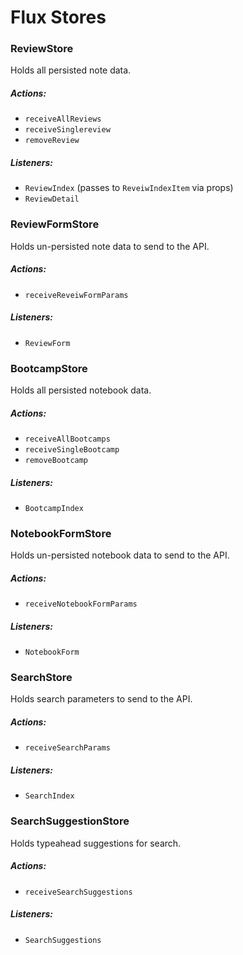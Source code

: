 # Flux Stores

### ReviewStore

Holds all persisted note data.

##### Actions:
- `receiveAllReviews`
- `receiveSinglereview`
- `removeReview`

##### Listeners:
- `ReviewIndex` (passes to `ReveiwIndexItem` via props)
- `ReviewDetail`

### ReviewFormStore

Holds un-persisted note data to send to the API.

##### Actions:
- `receiveReveiwFormParams`

##### Listeners:
- `ReviewForm`

### BootcampStore

Holds all persisted notebook data.

##### Actions:
- `receiveAllBootcamps`
- `receiveSingleBootcamp`
- `removeBootcamp`

##### Listeners:
- `BootcampIndex`

### NotebookFormStore

Holds un-persisted notebook data to send to the API.

##### Actions:
- `receiveNotebookFormParams`

##### Listeners:
- `NotebookForm`

### SearchStore

Holds search parameters to send to the API.

##### Actions:
- `receiveSearchParams`

##### Listeners:
- `SearchIndex`

### SearchSuggestionStore

Holds typeahead suggestions for search.

##### Actions:
- `receiveSearchSuggestions`

##### Listeners:
- `SearchSuggestions`
